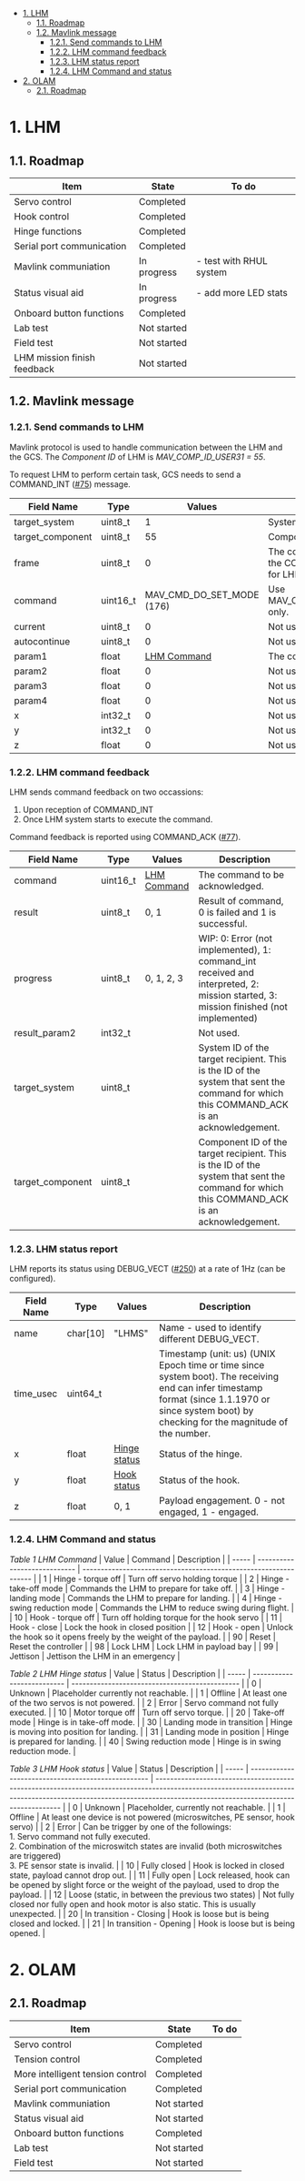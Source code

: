 - [1. LHM](#1-lhm)
  - [1.1. Roadmap](#11-roadmap)
  - [1.2. Mavlink message](#12-mavlink-message)
    - [1.2.1. Send commands to LHM](#121-send-commands-to-lhm)
    - [1.2.2. LHM command feedback](#122-lhm-command-feedback)
    - [1.2.3. LHM status report](#123-lhm-status-report)
    - [1.2.4. LHM Command and status](#124-lhm-command-and-status)
- [2. OLAM](#2-olam)
  - [2.1. Roadmap](#21-roadmap)


# 1. LHM

## 1.1. Roadmap

| Item                        | State       | To do                   |
| --------------------------- | ----------- | ----------------------- |
| Servo control               | Completed   |                         |
| Hook control                | Completed   |                         |
| Hinge functions             | Completed   |                         |
| Serial port communication   | Completed   |                         |
| Mavlink communiation        | In progress | - test with RHUL system |
| Status visual aid           | In progress | - add more LED stats    |
| Onboard button functions    | Completed   |                         |
| Lab test                    | Not started |                         |
| Field test                  | Not started |                         |
| LHM mission finish feedback | Not started |                         |

## 1.2. Mavlink message

### 1.2.1. Send commands to LHM

Mavlink protocol is used to handle communication between the LHM and the GCS. The *Component ID* of LHM is *MAV_COMP_ID_USER31 = 55*.

To request LHM to perform certain task, GCS needs to send a COMMAND_INT ([#75](https://mavlink.io/en/messages/common.html#COMMAND_INT)) message.

| Field Name       | Type     | Values                    | Description                                              |
| ---------------- | -------- | ------------------------- | -------------------------------------------------------- |
| target_system    | uint8_t  | 1                         | System ID of LHM                                         |
| target_component | uint8_t  | 55                        | Component ID of LHM                                      |
| frame            | uint8_t  | 0                         | The coordinate system of the COMMAND. (Not used for LHM) |
| command          | uint16_t | MAV_CMD_DO_SET_MODE (176) | Use MAV_CMD_DO_SET_MODE only.                            |
| current          | uint8_t  | 0                         | Not used.                                                |
| autocontinue     | uint8_t  | 0                         | Not used (set 0).                                        |
| param1           | float    | [LHM Command](#table.1)   | The command to be sent.                                  |
| param2           | float    | 0                         | Not used by LHM.                                         |
| param3           | float    | 0                         | Not used by LHM.                                         |
| param4           | float    | 0                         | Not used by LHM.                                         |
| x                | int32_t  | 0                         | Not used by LHM.                                         |
| y                | int32_t  | 0                         | Not used by LHM.                                         |
| z                | float    | 0                         | Not used by LHM.                                         |

### 1.2.2. LHM command feedback

LHM sends command feedback on two occassions: 
1. Upon reception of COMMAND_INT
2. Once LHM system starts to execute the command.

Command feedback is reported using COMMAND_ACK ([#77](https://mavlink.io/en/messages/common.html#COMMAND_ACK)).

| Field Name          | Type     | Values                  | Description                                                                                                                                |
| ------------------- | -------- | ----------------------- | ------------------------------------------------------------------------------------------------------------------------------------------ |
| command             | uint16_t | [LHM Command](#table.1) | The command to be acknowledged.                                                                                                            |
| result              | uint8_t  | 0, 1                    | Result of command, 0 is failed and 1 is successful.                                                                                        |
| progress            | uint8_t  | 0, 1, 2, 3              | WIP: 0: Error (not implemented), 1: command_int received and interpreted, 2: mission started, 3: mission finished (not implemented)        |
| result_param2       | int32_t  |                         | Not used.                                                                                                                                  |
| target_system       | uint8_t  |                         | System ID of the target recipient. This is the ID of the system that sent the command for which this COMMAND_ACK is an acknowledgement.    |
| target_component    | uint8_t  |                         | Component ID of the target recipient. This is the ID of the system that sent the command for which this COMMAND_ACK is an acknowledgement. |

### 1.2.3. LHM status report

LHM reports its status using DEBUG_VECT ([#250](https://mavlink.io/en/messages/common.html#DEBUG_VECT)) at a rate of 1Hz (can be configured).

| Field Name | Type     | Values                       | Description                                                                                                                                                                                       |
| ---------- | -------- | ---------------------------- | ------------------------------------------------------------------------------------------------------------------------------------------------------------------------------------------------- |
| name       | char[10] | "LHMS"                       | Name - used to identify different DEBUG_VECT.                                                                                                                                                     |
| time_usec  | uint64_t |                              | Timestamp (unit: us) (UNIX Epoch time or time since system boot). The receiving end can infer timestamp format (since 1.1.1970 or since system boot) by checking for the magnitude of the number. |
| x          | float    | [Hinge status](#table.2) | Status of the hinge.                                                                                                                                                                              |
| y          | float    | [Hook status](#table.2)  | Status of the hook.                                                                                                                                                                               |
| z          | float    | 0, 1                         | Payload engagement. 0 - not engaged, 1 - engaged.                                                                                                                                                 |

### 1.2.4. LHM Command and status

<a name="table.1"></a>*Table 1 LHM Command*
| Value | Command                      | Description                                                      |
| ----- | ---------------------------- | ---------------------------------------------------------------- |
| 1     | Hinge - torque off           | Turn off servo holding torque                                    |
| 2     | Hinge - take-off mode        | Commands the LHM  to prepare for take off.                       |
| 3     | Hinge - landing mode         | Commands the LHM to prepare for landing.                         |
| 4     | Hinge - swing reduction mode | Commands the LHM to reduce swing during flight.                  |
| 10    | Hook - torque off            | Turn off holding torque for the hook servo                       |
| 11    | Hook - close                 | Lock the hook in closed position                                 |
| 12    | Hook - open                  | Unlock the hook so it opens freely by the weight of the payload. |
| 90    | Reset                        | Reset the controller                                             |
| 98    | Lock LHM                     | Lock LHM in payload bay                                          |
| 99    | Jettison                     | Jettison the LHM in an emergency                                 |

<a name="table.2"></a>*Table 2 LHM Hinge status*
| Value | Status                     | Description                                    |
| ----- | -------------------------- | ---------------------------------------------- |
| 0     | Unknown                    | Placeholder currently not reachable.           |
| 1     | Offline                    | At least one of the two servos is not powered. |
| 2     | Error                      | Servo command not fully executed.              |
| 10    | Motor torque off           | Turn off servo torque.                         |
| 20    | Take-off mode              | Hinge is in take-off mode.                     |
| 30    | Landing mode in transition | Hinge is moving into position for landing.     |
| 31    | Landing mode in position   | Hinge is prepared for landing.                 |
| 40    | Swing reduction mode       | Hinge is in swing reduction mode.              |

<a name="table.3"></a>*Table 3 LHM Hook status*
| Value | Status                                             | Description                                                                                                                                                                                                      |
| ----- | -------------------------------------------------- | ---------------------------------------------------------------------------------------------------------------------------------------------------------------------------------------------------------------- |
| 0     | Unknown                                            | Placeholder, currently not reachable.                                                                                                                                                                            |
| 1     | Offline                                            | At least one device is not powered (microswitches, PE sensor, hook servo)                                                                                                                                        |
| 2     | Error                                              | Can be trigger by one of the followings:<br>1\. Servo command not fully executed.<br>2\. Combination of the microswitch states are invalid (both microswitches are triggered)<br>3\. PE sensor state is invalid. |
| 10    | Fully closed                                       | Hook is locked in closed state, payload cannot drop out.                                                                                                                                                         |
| 11    | Fully open                                         | Lock released, hook can be opened by slight force or the weight of the payload, used to drop the payload.                                                                                                        |
| 12    | Loose (static, in between the previous two states) | Not fully closed nor fully open and hook motor is also static. This is usually unexpected.                                                                                                                       |
| 20    | In transition - Closing                            | Hook is loose but is being closed and locked.                                                                                                                                                                    |
| 21    | In transition - Opening                            | Hook is loose but is being opened.                                                                                                                                                                               |


# 2. OLAM
## 2.1. Roadmap

| Item                             | State       | To do |
| -------------------------------- | ----------- | ----- |
| Servo control                    | Completed   |       |
| Tension control                  | Completed   |       |
| More intelligent tension control | Completed   |       |
| Serial port communication        | Completed   |       |
| Mavlink communiation             | Not started |       |
| Status visual aid                | Not started |       |
| Onboard button functions         | Completed   |       |
| Lab test                         | Not started |       |
| Field test                       | Not started |       |
 
